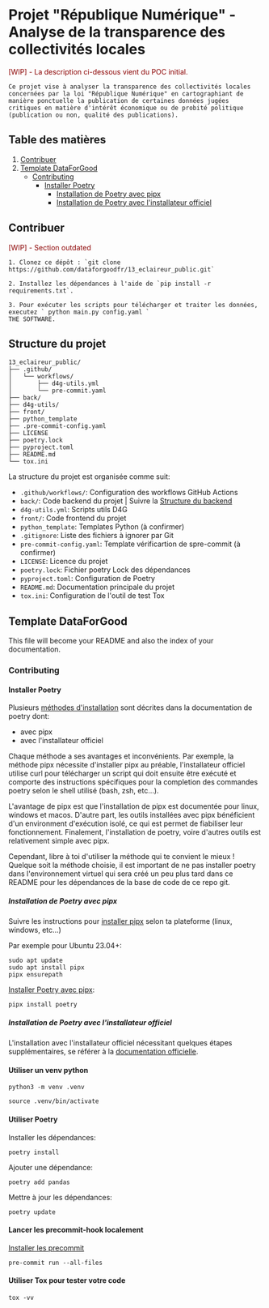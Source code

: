 # Projet "République Numérique" - Analyse de la transparence des collectivités locales

<span style="color: darkred">[WIP] - La description ci-dessous vient du POC initial.</span>
```
Ce projet vise à analyser la transparence des collectivités locales concernées par la loi "République Numérique" en cartographiant de manière ponctuelle la publication de certaines données jugées critiques en matière d'intérêt économique ou de probité politique (publication ou non, qualité des publications).
```


## Table des matières

1. [Contribuer](#contribuer)
2. [Template DataForGood](#template-dataforgood)
    - [Contributing](#contributing)
        - [Installer Poetry](#installer-poetry)
            - [Installation de Poetry avec pipx](#installation-de-poetry-avec-pipx)
            - [Installation de Poetry avec l'installateur officiel](#installation-de-poetry-avec-linstallateur-officiel)




## Contribuer


<span style="color: darkred">[WIP] - Section outdated</span>

```
1. Clonez ce dépôt : `git clone https://github.com/dataforgoodfr/13_eclaireur_public.git`

2. Installez les dépendances à l'aide de `pip install -r requirements.txt`.

3. Pour exécuter les scripts pour télécharger et traiter les données, executez ` python main.py config.yaml `
THE SOFTWARE.
```


## Structure du projet

```
13_eclaireur_public/
├── .github/
│   └── workflows/
│       ├── d4g-utils.yml
│       └── pre-commit.yaml
├── back/
├── d4g-utils/
├── front/
├── python_template
├── .pre-commit-config.yaml
├── LICENSE
├── poetry.lock
├── pyproject.toml
├── README.md
└── tox.ini
```

La structure du projet est organisée comme suit:

- `.github/workflows/`: Configuration des workflows GitHub Actions
- `back/`: Code backend du projet | Suivre la [Structure du backend](./back/BACK_STRUCTURE.md)
- `d4g-utils.yml`: Scripts utils D4G
- `front/`: Code frontend du projet
- `python_template`: Templates Python (à confirmer)
- `.gitignore`: Liste des fichiers à ignorer par Git
- `pre-commit-config.yaml`: Template vérificartion de spre-commit (à confirmer)
- `LICENSE`: Licence du projet
- `poetry.lock`: Fichier poetry Lock des dépendances
- `pyproject.toml`: Configuration de Poetry
- `README.md`: Documentation principale du projet
- `tox.ini`: Configuration de l'outil de test Tox




## Template DataForGood

This file will become your README and also the index of your
documentation.

### Contributing

#### Installer Poetry

Plusieurs [méthodes d'installation](https://python-poetry.org/docs/#installation) sont décrites dans la documentation de poetry dont:

- avec pipx
- avec l'installateur officiel

Chaque méthode a ses avantages et inconvénients. Par exemple, la méthode pipx nécessite d'installer pipx au préable, l'installateur officiel utilise curl pour télécharger un script qui doit ensuite être exécuté et comporte des instructions spécifiques pour la completion des commandes poetry selon le shell utilisé (bash, zsh, etc...).

L'avantage de pipx est que l'installation de pipx est documentée pour linux, windows et macos. D'autre part, les outils installées avec pipx bénéficient d'un environment d'exécution isolé, ce qui est permet de fiabiliser leur fonctionnement. Finalement, l'installation de poetry, voire d'autres outils est relativement simple avec pipx.

Cependant, libre à toi d'utiliser la méthode qui te convient le mieux ! Quelque soit la méthode choisie, il est important de ne pas installer poetry dans l'environnement virtuel qui sera créé un peu plus tard dans ce README pour les dépendances de la base de code de ce repo git.

##### Installation de Poetry avec pipx

Suivre les instructions pour [installer pipx](https://pipx.pypa.io/stable/#install-pipx) selon ta plateforme (linux, windows, etc...)

Par exemple pour Ubuntu 23.04+:

    sudo apt update
    sudo apt install pipx
    pipx ensurepath

[Installer Poetry avec pipx](https://python-poetry.org/docs/#installing-with-pipx):

    pipx install poetry

##### Installation de Poetry avec l'installateur officiel

L'installation avec l'installateur officiel nécessitant quelques étapes supplémentaires,
se référer à la [documentation officielle](https://python-poetry.org/docs/#installing-with-the-official-installer).

#### Utiliser un venv python

    python3 -m venv .venv

    source .venv/bin/activate

#### Utiliser Poetry

Installer les dépendances:

    poetry install

Ajouter une dépendance:

    poetry add pandas

Mettre à jour les dépendances:

    poetry update

#### Lancer les precommit-hook localement

[Installer les precommit](https://pre-commit.com/)

    pre-commit run --all-files

#### Utiliser Tox pour tester votre code

    tox -vv